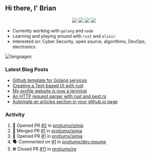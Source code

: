 ## Hi there, I' Brian

<p align="center">
  <a href="https://protiumx.dev/"><img src="https://img.shields.io/badge/-website-ff5757?style=for-the-badge&logo=iterm2&logoColor=white" /></a>
  <a href="https://protiumx.dev/blog"><img src="https://img.shields.io/badge/-blog-262654?style=for-the-badge&logo=hugo&logoColor=white" /></a>
  <a href="https://www.linkedin.com/in/bdmayo"><img src="https://img.shields.io/badge/-Brian_Mayo-0072b1?style=for-the-badge&logo=Linkedin&logoColor=white" /></a>
  <a href="https://www.instagram.com/_protium"><img src="https://img.shields.io/badge/-__protium-E4405F?style=for-the-badge&logo=instagram&logoColor=white" /></a>
</p>

- Currently working with `golang` and `node`
- Learning and playing around with `rust` and `elixir`
- Interested on: Cyber Security, open source, algorithms, DevOps, electronics

![languages](https://github-readme-stats.vercel.app/api/top-langs/?username=protiumx&layout=compact&langs_count=8&hide=ruby,vimscript,vue,scss,html)

### Latest Blog Posts

<!-- BLOG-POST-LIST:START -->
- [Github template for Golang services](https://protiumx.dev/blog/posts/github-template-for-golang-services/)
- [Creating a Text-based UI with rust](https://protiumx.dev/blog/posts/creating-a-text-based-ui-with-rust/)
- [My profile website is now a terminal](https://protiumx.dev/blog/posts/my-profile-website-is-now-a-terminal/)
- [An HTTP request parser with rust and pest.rs](https://protiumx.dev/blog/posts/an-http-request-parser-with-rust-and-pest.rs/)
- [Automate an articles section in your github.io page](https://protiumx.dev/blog/posts/automate-an-articles-section-in-your-github.io-page/)
<!-- BLOG-POST-LIST:END -->

### Activity

<!--START_SECTION:activity-->
1. 💪 Opened PR [#2](https://github.com/protiumx/simia/pull/2) in [protiumx/simia](https://github.com/protiumx/simia)
2. 🎉 Merged PR [#1](https://github.com/protiumx/simia/pull/1) in [protiumx/simia](https://github.com/protiumx/simia)
3. 💪 Opened PR [#1](https://github.com/protiumx/simia/pull/1) in [protiumx/simia](https://github.com/protiumx/simia)
4. 🗣 Commented on [#1](https://github.com/protiumx/dev.resume/issues/1) in [protiumx/dev.resume](https://github.com/protiumx/dev.resume)
5. ❌ Closed PR [#11](https://github.com/protiumx/rq/pull/11) in [protiumx/rq](https://github.com/protiumx/rq)
<!--END_SECTION:activity-->
